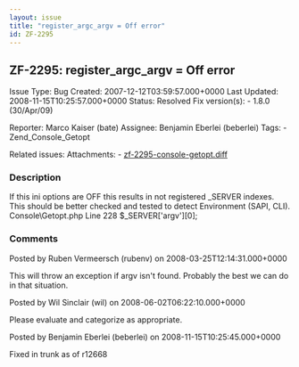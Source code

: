 ```yaml
---
layout: issue
title: "register_argc_argv = Off error"
id: ZF-2295
---
```


ZF-2295: register\_argc\_argv = Off error
-----------------------------------------

 Issue Type: Bug Created: 2007-12-12T03:59:57.000+0000 Last Updated: 2008-11-15T10:25:57.000+0000 Status: Resolved Fix version(s): - 1.8.0 (30/Apr/09)
 
 Reporter:  Marco Kaiser (bate)  Assignee:  Benjamin Eberlei (beberlei)  Tags: - Zend\_Console\_Getopt
 
 Related issues: 
 Attachments: - [zf-2295-console-getopt.diff](/issues/secure/attachment/11192/zf-2295-console-getopt.diff)
 
### Description

If this ini options are OFF this results in not registered \_SERVER indexes. This should be better checked and tested to detect Environment (SAPI, CLI). Console\\Getopt.php Line 228 $\_SERVER['argv'][0];

 

 

### Comments

Posted by Ruben Vermeersch (rubenv) on 2008-03-25T12:14:31.000+0000

This will throw an exception if argv isn't found. Probably the best we can do in that situation.

 

 

Posted by Wil Sinclair (wil) on 2008-06-02T06:22:10.000+0000

Please evaluate and categorize as appropriate.

 

 

Posted by Benjamin Eberlei (beberlei) on 2008-11-15T10:25:45.000+0000

Fixed in trunk as of r12668

 

 